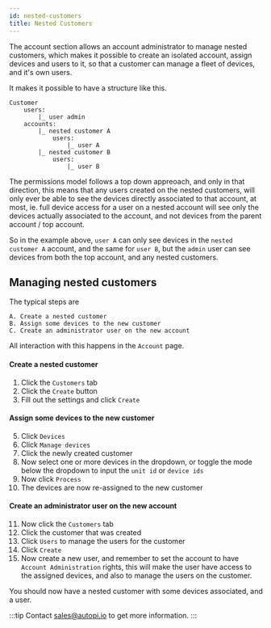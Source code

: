 ```yaml
---
id: nested-customers
title: Nested Customers
---
```


The account section allows an account administrator to manage nested customers, which makes it possible to create an isolated account, assign devices and users to it, so that a customer can manage a fleet of devices, and it's own users.

It makes it possible to have a structure like this.

```
Customer
    users:
        |_ user admin
    accounts:
        |_ nested customer A
            users:
                |_ user A
        |_ nested customer B
            users:
                |_ user B
```

The permissions model follows a top down appreoach, and only in that direction, this means that any users created on the nested customers, will only ever be able to see the devices directly associated to that account, at most, ie. full device access for a user on a nested account will see only the devices actually associated to the account, and not devices from the parent account / top account.

So in the example above, `user A` can only see devices in the `nested customer A` account, and the same for `user B`, but the `admin` user can see devices from both the top account, and any nested customers.

## Managing nested customers

The typical steps are

    A. Create a nested customer
    B. Assign some devices to the new customer
    C. Create an administrator user on the new account

All interaction with this happens in the `Account` page.

#### Create a nested customer
1. Click the `Customers` tab
2. Click the `Create` button
3. Fill out the settings and click `Create`

#### Assign some devices to the new customer
5. Click `Devices`
6. Click `Manage devices`
7. Click the newly created customer
8. Now select one or more devices in the dropdown, or toggle the mode below the dropdown to input the `unit id` or `device ids`
9. Now click `Process`
10. The devices are now re-assigned to the new customer

#### Create an administrator user on the new account
11. Now click the `Customers` tab
12. Click the customer that was created
13. Click `Users` to manage the users for the customer
14. Click `Create`
15. Now create a new user, and remember to set the account to have `Account Administration` rights, this will make the user have access to the assigned devices, and also to manage the users on the customer.

You should now have a nested customer with some devices associated, and a user.

:::tip
Contact sales@autopi.io to get more information.
:::
